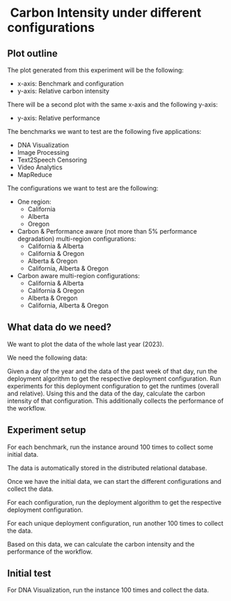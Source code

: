 #  Carbon Intensity under different configurations

## Plot outline

The plot generated from this experiment will be the following:

- x-axis: Benchmark and configuration
- y-axis: Relative carbon intensity

There will be a second plot with the same x-axis and the following y-axis:

- y-axis: Relative performance

The benchmarks we want to test are the following five applications:

- DNA Visualization
- Image Processing
- Text2Speech Censoring
- Video Analytics
- MapReduce

The configurations we want to test are the following:

- One region:
  - California
  - Alberta
  - Oregon
- Carbon & Performance aware (not more than 5% performance degradation) multi-region configurations:
  - California & Alberta
  - California & Oregon
  - Alberta & Oregon
  - California, Alberta & Oregon
- Carbon aware multi-region configurations:
  - California & Alberta
  - California & Oregon
  - Alberta & Oregon
  - California, Alberta & Oregon

## What data do we need?

We want to plot the data of the whole last year (2023).

We need the following data:

Given a day of the year and the data of the past week of that day, run the deployment algorithm to get the respective deployment configuration.
Run experiments for this deployment configuration to get the runtimes (overall and relative).
Using this and the data of the day, calculate the carbon intensity of that configuration.
This additionally collects the performance of the workflow.

## Experiment setup

For each benchmark, run the instance around 100 times to collect some initial data.

The data is automatically stored in the distributed relational database.

Once we have the initial data, we can start the different configurations and collect the data.

For each configuration, run the deployment algorithm to get the respective deployment configuration.

For each unique deployment configuration, run another 100 times to collect the data.

Based on this data, we can calculate the carbon intensity and the performance of the workflow.

## Initial test

For DNA Visualization, run the instance 100 times and collect the data.
